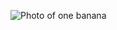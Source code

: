 ![Photo of one banana](https://upload.wikimedia.org/wikipedia/commons/thumb/8/8a/Banana-Single.jpg/1200px-Banana-Single.jpg)
